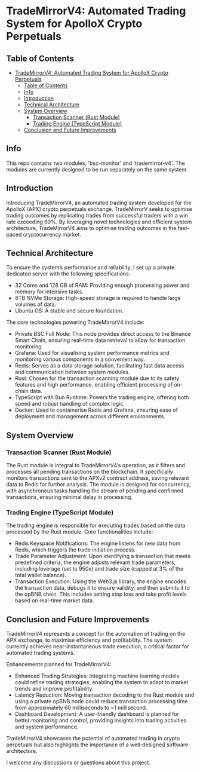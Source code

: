 # TradeMirrorV4: Automated Trading System for ApolloX Crypto Perpetuals

## Table of Contents
- [TradeMirrorV4: Automated Trading System for ApolloX Crypto Perpetuals](#trademirrorv4-automated-trading-system-for-apollox-crypto-perpetuals)
  - [Table of Contents](#table-of-contents)
  - [Info](#info)
  - [Introduction](#introduction)
  - [Technical Architecture](#technical-architecture)
  - [System Overview](#system-overview)
    - [Transaction Scanner (Rust Module)](#transaction-scanner-rust-module)
    - [Trading Engine (TypeScript Module)](#trading-engine-typescript-module)
  - [Conclusion and Future Improvements](#conclusion-and-future-improvements)

## Info
This repo contains two modules, 'bsc-monitor' and 'trademirror-v4'. The modules are currently designed to be run separately on the same system.

## Introduction

Introducing TradeMirrorV4, an automated trading system developed for the ApolloX (APX) crypto perpetuals exchange. TradeMirrorV seeks to optimise trading outcomes by replicating trades from successful traders with a win rate exceeding 60%. By leveraging novel technologies and efficient system architecture, TradeMirrorV4 aims to optimise trading outcomes in the fast-paced cryptocurrency market.

## Technical Architecture

To ensure the system’s performance and reliability, I set up a private dedicated server with the following specifications:

* 32 Cores and 128 GB of RAM: Providing enough processing power and memory for intensive tasks.
* 8TB NVMe Storage: High-speed storage is required to handle large volumes of data.
* Ubuntu OS: A stable and secure foundation.

The core technologies powering TradeMirrorV4 include:

* Private BSC Full Node: This node provides direct access to the Binance Smart Chain, ensuring real-time data retrieval to allow for transaction monitoring.
* Grafana: Used for visualising system performance metrics and monitoring various components in a convenient way.
* Redis: Serves as a data storage solution, facilitating fast data access and communication between system modules.
* Rust: Chosen for the transaction scanning module due to its safety features and high performance, enabling efficient processing of on-chain data.
* TypeScript with Bun Runtime: Powers the trading engine, offering both speed and robust handling of complex logic.
* Docker: Used to containerise Redis and Grafana, ensuring ease of deployment and management across different environments.

## System Overview

### Transaction Scanner (Rust Module)

The Rust module is integral to TradeMirrorV4’s operation, as it filters and processes all pending transactions on the blockchain. It specifically monitors transactions sent to the APXv2 contract address, saving relevant data to Redis for further analysis. The module is designed for concurrency, with asynchronous tasks handling the stream of pending and confirmed transactions, ensuring minimal delay in processing.

### Trading Engine (TypeScript Module)

The trading engine is responsible for executing trades based on the data processed by the Rust module. Core functionalities include:

* Redis Keyspace Notifications: The engine listens for new data from Redis, which triggers the trade initiation process.
* Trade Parameter Adjustment: Upon identifying a transaction that meets predefined criteria, the engine adjusts relevant trade parameters, including leverage (set to 950x) and trade size (capped at 3% of the total wallet balance).
* Transaction Execution: Using the Web3.js library, the engine encodes the transaction data, debugs it to ensure validity, and then submits it to the opBNB chain. This includes setting stop loss and take profit levels based on real-time market data.

## Conclusion and Future Improvements

TradeMirrorV4 represents a concept for the automation of trading on the APX exchange, to maximise efficiency and profitability. The system currently achieves near-instantaneous trade execution, a critical factor for automated trading systems.

Enhancements planned for TradeMirrorV4:

* Enhanced Trading Strategies: Integrating machine learning models could refine trading strategies, enabling the system to adapt to market trends and improve profitability.
* Latency Reduction: Moving transaction decoding to the Rust module and using a private opBNB node could reduce transaction processing time from approximately 60 milliseconds to ~1 millisecond.
* Dashboard Development: A user-friendly dashboard is planned for better monitoring and control, providing insights into trading activities and system performance.

TradeMirrorV4 showcases the potential of automated trading in crypto perpetuals but also highlights the importance of a well-designed software architecture.

I welcome any discussions or questions about this project.